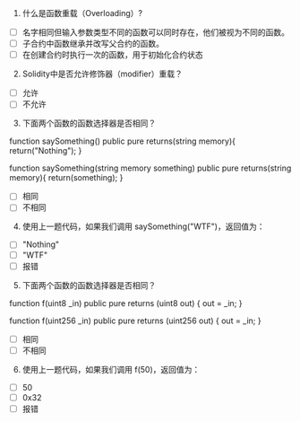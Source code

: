 1. 什么是函数重载（Overloading）?

- [ ] 名字相同但输入参数类型不同的函数可以同时存在，他们被视为不同的函数。
- [ ] 子合约中函数继承并改写父合约的函数。
- [ ] 在创建合约时执行一次的函数，用于初始化合约状态

2. Solidity中是否允许修饰器（modifier）重载？

- [ ] 允许
- [ ] 不允许

3. 下面两个函数的函数选择器是否相同？

function saySomething() public pure returns(string memory){ 
  return("Nothing"); 
} 
 
function saySomething(string memory something) public pure returns(string memory){ 
  return(something); 
}

- [ ] 相同
- [ ] 不相同

4. 使用上一题代码，如果我们调用 saySomething("WTF")，返回值为：

- [ ] "Nothing"
- [ ] "WTF"
- [ ] 报错

5. 下面两个函数的函数选择器是否相同？

function f(uint8 _in) public pure returns (uint8 out) { 
 out = _in; 
 } 

function f(uint256 _in) public pure returns (uint256 out) { 
 out = _in; 
 }

- [ ] 相同
- [ ] 不相同

6. 使用上一题代码，如果我们调用 f(50)，返回值为：

- [ ] 50
- [ ] 0x32
- [ ] 报错
